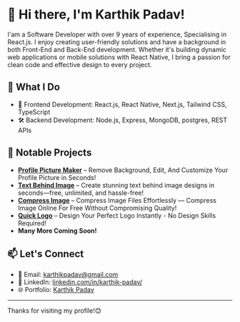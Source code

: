 # 👋 Hi there, I'm Karthik Padav!

I'am a Software Developer with over 9 years of experience, Specialising in React.js. I enjoy creating user-friendly solutions and have a background in both Front-End and Back-End development. Whether it's building dynamic web applications or mobile solutions with React Native, I bring a passion for clean code and effective design to every project.

## 🚀 What I Do
- 🧠 Frontend Development: React.js, React Native, Next.js, Tailwind CSS, TypeScript
- 🛠️ Backend Development: Node.js, Express, MongoDB, postgres, REST APIs

## 🧰 Notable Projects
- [**Profile Picture Maker**](https://www.imageflexstudio.com/profile-picture-maker) – Remove Background, Edit, And Customize Your Profile Picture in Seconds! 
- [**Text Behind Image**](https://www.imageflexstudio.com/text-behind-image) – Create stunning text behind image designs in seconds—free, unlimited, and hassle-free!
- [**Compress Image**](https://www.imageflexstudio.com/compress-image) – Compress Image Files Effortlessly — Compress Image Online For Free Without Compromising Quality!
- [**Quick Logo**](https://www.quicklogo.imageflexstudio.com/) – Design Your Perfect Logo Instantly - No Design Skills Required!
- **Many More Coming Soon!**

## 📫 Let's Connect
- 📧 Email: [karthikpadav@gmail.com](mailto:karthikpadav@gmail.com)
- 💼 LinkedIn: [linkedin.com/in/karthik-padav/](https://linkedin.com/in/karthik-padav/)
- 🌐 Portfolio: [Karthik Padav](https://karthikpadav.vercel.app)

---

Thanks for visiting my profile!😊

